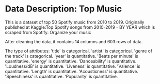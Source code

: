 # Data Description: Top Music

This is a dataset of top 50 Spotify music from 2010 to 2019. Originally published at Kaggle:Top Spotify songs from 2010-2019 - BY YEAR which is scraped from Spotify: Organize your music

After cleaning the data, it contains 14 columns and 603 rows of data.

The type of attributes: 'title' is categorical. 'artist' is categorical. 'genre of the track' is categorical. 'year' is quantitative. 'Beats per minute' is quantitative. 'energy' is quantitative. 'Danceability' is quantitative. 'Loudness/dB' is quantitative. 'Liveness' is quantitative. 'Valence' is quantitative. 'Length' is quantitative. 'Acousticness' is quantitative. 'Speechiness' is quantitative. 'Popularity' is quantitative.
